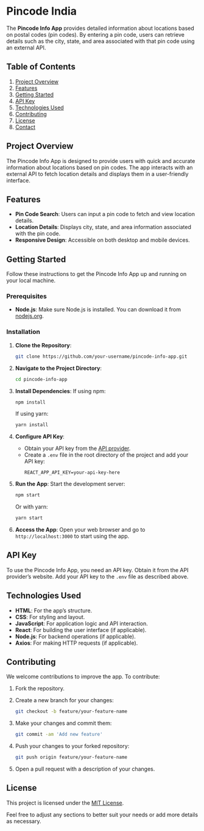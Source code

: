 # Pincode India

The **Pincode Info App** provides detailed information about locations based on postal codes (pin codes). By entering a pin code, users can retrieve details such as the city, state, and area associated with that pin code using an external API.

## Table of Contents

1. [Project Overview](#project-overview)
2. [Features](#features)
3. [Getting Started](#getting-started)
4. [API Key](#api-key)
5. [Technologies Used](#technologies-used)
6. [Contributing](#contributing)
7. [License](#license)
8. [Contact](#contact)

## Project Overview

The Pincode Info App is designed to provide users with quick and accurate information about locations based on pin codes. The app interacts with an external API to fetch location details and displays them in a user-friendly interface.

## Features

- **Pin Code Search**: Users can input a pin code to fetch and view location details.
- **Location Details**: Displays city, state, and area information associated with the pin code.
- **Responsive Design**: Accessible on both desktop and mobile devices.

## Getting Started

Follow these instructions to get the Pincode Info App up and running on your local machine.

### Prerequisites

- **Node.js**: Make sure Node.js is installed. You can download it from [nodejs.org](https://nodejs.org/).

### Installation

1. **Clone the Repository**:
   ```bash
   git clone https://github.com/your-username/pincode-info-app.git
   ```

2. **Navigate to the Project Directory**:
   ```bash
   cd pincode-info-app
   ```

3. **Install Dependencies**:
   If using npm:
   ```bash
   npm install
   ```

   If using yarn:
   ```bash
   yarn install
   ```

4. **Configure API Key**:
   - Obtain your API key from the [API provider](https://www.data.gov.in/).
   - Create a `.env` file in the root directory of the project and add your API key:
     ```env
     REACT_APP_API_KEY=your-api-key-here
     ```

5. **Run the App**:
   Start the development server:
   ```bash
   npm start
   ```

   Or with yarn:
   ```bash
   yarn start
   ```

6. **Access the App**:
   Open your web browser and go to `http://localhost:3000` to start using the app.

## API Key

To use the Pincode Info App, you need an API key. Obtain it from the API provider’s website. Add your API key to the `.env` file as described above.

## Technologies Used

- **HTML**: For the app’s structure.
- **CSS**: For styling and layout.
- **JavaScript**: For application logic and API interaction.
- **React**: For building the user interface (if applicable).
- **Node.js**: For backend operations (if applicable).
- **Axios**: For making HTTP requests (if applicable).

## Contributing

We welcome contributions to improve the app. To contribute:

1. Fork the repository.
2. Create a new branch for your changes:
   ```bash
   git checkout -b feature/your-feature-name
   ```

3. Make your changes and commit them:
   ```bash
   git commit -am 'Add new feature'
   ```

4. Push your changes to your forked repository:
   ```bash
   git push origin feature/your-feature-name
   ```

5. Open a pull request with a description of your changes.

## License

This project is licensed under the [MIT License](LICENSE).


Feel free to adjust any sections to better suit your needs or add more details as necessary.
